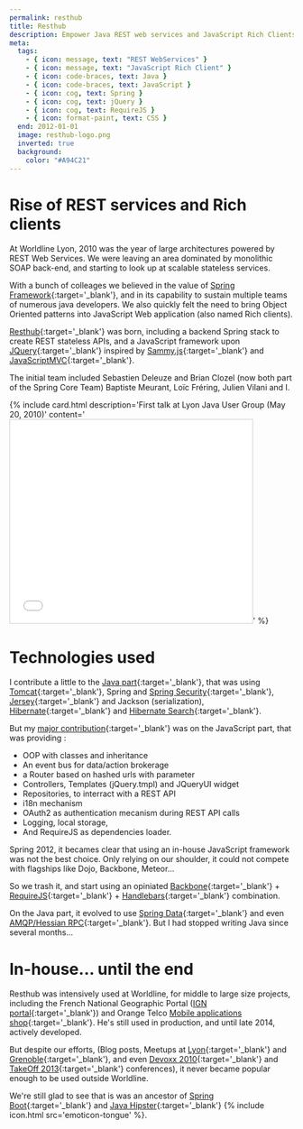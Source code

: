 ```yaml
---
permalink: resthub
title: Resthub
description: Empower Java REST web services and JavaScript Rich Clients
meta:
  tags:
    - { icon: message, text: "REST WebServices" }
    - { icon: message, text: "JavaScript Rich Client" }
    - { icon: code-braces, text: Java }
    - { icon: code-braces, text: JavaScript }
    - { icon: cog, text: Spring }
    - { icon: cog, text: jQuery }
    - { icon: cog, text: RequireJS }
    - { icon: format-paint, text: CSS }
  end: 2012-01-01
  image: resthub-logo.png
  inverted: true
  background:
    color: "#A94C21"
---
```


# Rise of REST services and Rich clients

At Worldline Lyon, 2010 was the year of large architectures powered by REST Web Services.
We were leaving an area dominated by monolithic SOAP back-end, and starting to look up at scalable stateless services.

With a bunch of colleages we believed in the value of [Spring Framework][spring]{:target='\_blank'}, and in its capability to sustain multiple teams of numerous java developers.
We also quickly felt the need to bring Object Oriented patterns into JavaScript Web application (also named Rich clients).

[Resthub][resthub]{:target='\_blank'} was born, including a backend Spring stack to create REST stateless APIs, and a JavaScript framework upon [JQuery][jquery]{:target='\_blank'} inspired by [Sammy.js][sammy]{:target='\_blank'} and [JavaScriptMVC][jsmvc]{:target='\_blank'}.

The initial team included Sebastien Deleuze and Brian Clozel (now both part of the Spring Core Team) Baptiste Meurant, Loïc Fréring, Julien Vilani and I.

{% include card.html description='First talk at Lyon Java User Group (May 20, 2010)' content='<iframe src="//fr.slideshare.net/slideshow/embed_code/key/IsQ8xmKQMofHk1" width="430" height="361" frameborder="0" marginwidth="0" marginheight="0" scrolling="no" style="border:1px solid #CCC; border-width:1px; max-width: 100%;" allowfullscreen> </iframe>' %}

# Technologies used

I contribute a little to the [Java part][contrib-java]{:target='\_blank'}, that was using [Tomcat][tomcat]{:target='\_blank'}, Spring and [Spring Security][security]{:target='\_blank'}, [Jersey][jersey]{:target='\_blank'} and Jackson (serialization), [Hibernate][hibernate]{:target='\_blank'} and [Hibernate Search][hibernate-search]{:target='\_blank'}.

But my [major contribution][contrib-js]{:target='\_blank'} was on the JavaScript part, that was providing :

- OOP with classes and inheritance
- An event bus for data/action brokerage
- a Router based on hashed urls with parameter
- Controllers, Templates (jQuery.tmpl) and JQueryUI widget
- Repositories, to interract with a REST API
- i18n mechanism
- OAuth2 as authentication mecanism during REST API calls
- Logging, local storage,
- And RequireJS as dependencies loader.

Spring 2012, it becames clear that using an in-house JavaScript framework was not the best choice.
Only relying on our shoulder, it could not compete with flagships like Dojo, Backbone, Meteor...

So we trash it, and start using an opiniated [Backbone][backbone]{:target='\_blank'} + [RequireJS][require]{:target='\_blank'} + [Handlebars][handlebars]{:target='\_blank'} combination.

On the Java part, it evolved to use [Spring Data][data]{:target='\_blank'} and even [AMQP/Hessian RPC][hessian]{:target='\_blank'}. But I had stopped writing Java since several months...

# In-house... until the end

Resthub was intensively used at Worldline, for middle to large size projects, including the French National Geographic Portal ([IGN portal][ign]{:target='\_blank'}) and Orange Telco [Mobile applications shop][appshop]{:target='\_blank'}.
He's still used in production, and until late 2014, actively developed.

But despite our efforts, (Blog posts, Meetups at [Lyon][lyonjug]{:target='\_blank'} and [Grenoble][alpjug]{:target='\_blank'}, and even [Devoxx 2010][devoxx]{:target='\_blank'} and [TakeOff 2013][slideshow]{:target='\_blank'} conferences), it never became popular enough to be used outside Worldline.

We're still glad to see that is was an ancestor of [Spring Boot][boot]{:target='\_blank'} and [Java Hipster][hipster]{:target='\_blank'} {% include icon.html src='emoticon-tongue' %}.

[resthub]: http://resthub.org/
[jquery]: http://jquery.com/
[spring]: https://spring.io/
[sammy]: http://sammyjs.org/
[jsmvc]: http://www.javascriptmvc.com/
[ign]: http://www.ign.fr/
[appshop]: http://applications.orange.fr/application/Orange%20Appshop
[hessian]: http://ebourg.github.io/qpid-hessian/
[data]: http://projects.spring.io/spring-data/
[alpjug]: http://www.alpesjug.fr/?p=431
[lyonjug]: http://www.lyonjug.org/evenements/2eme-anniversaire
[devoxx]: http://resthub.org/docs/misc/talks/devoxx/#slide1
[slideshow]: https://speakerdeck.com/bclozel/resthub-2-dot-0-not-yet-another-web-framework
[tomcat]: http://tomcat.apache.org/
[security]: http://projects.spring.io/spring-security/
[hibernate]: http://hibernate.org/orm/
[hibernate-search]: http://hibernate.org/search/
[jersey]: https://jersey.java.net/
[backbone]: http://backbonejs.org/
[require]: http://requirejs.org/
[handlebars]: http://handlebarsjs.com/
[contrib-java]: https://github.com/resthub/resthub-spring-stack/graphs/contributors
[contrib-js]: https://github.com/resthub/resthub-js/graphs/contributors
[boot]: http://projects.spring.io/spring-boot/
[hipster]: http://jhipster.github.io/
